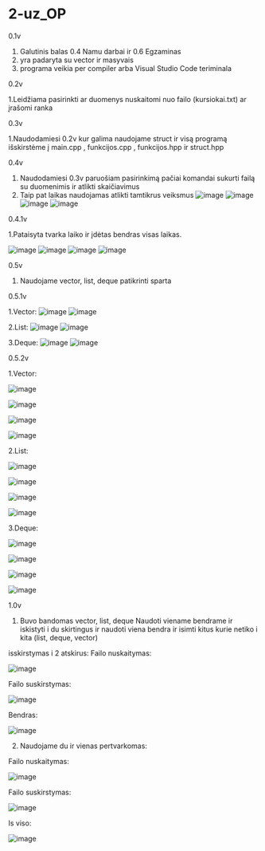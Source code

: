 # 2-uz_OP
0.1v
1. Galutinis balas 0.4 Namu darbai ir 0.6 Egzaminas
2. yra padaryta su vector ir masyvais
3. programa veikia per compiler arba Visual Studio Code teriminala

0.2v

1.Leidžiama pasirinkti ar duomenys nuskaitomi nuo failo (kursiokai.txt) ar įrašomi ranka

0.3v

1.Naudodamiesi 0.2v kur galima naudojame struct ir visą programą išskirstėme į main.cpp , funkcijos.cpp , funkcijos.hpp ir struct.hpp 

0.4v

1. Naudodamiesi 0.3v paruošiam pasirinkimą pačiai komandai sukurti failą su duomenimis ir atlikti skaičiavimus
2. Taip pat laikas naudojamas atlikti tamtikrus veiksmus
![image](https://user-images.githubusercontent.com/75576100/111757862-77272400-88a4-11eb-94a3-3d3cd69fd1a0.png)
![image](https://user-images.githubusercontent.com/75576100/111757970-96be4c80-88a4-11eb-94b5-24f53f42bda0.png)
![image](https://user-images.githubusercontent.com/75576100/111758021-a63d9580-88a4-11eb-99f5-a45e095f807e.png)
![image](https://user-images.githubusercontent.com/75576100/111762762-0c78e700-88aa-11eb-9956-dbb85173d165.png)


0.4.1v

1.Pataisyta tvarka laiko ir įdėtas bendras visas laikas.

![image](https://user-images.githubusercontent.com/75576100/111769594-14d52000-88b2-11eb-9f52-06a30626073e.png)
![image](https://user-images.githubusercontent.com/75576100/111769709-31715800-88b2-11eb-8a62-c72eb313f024.png)
![image](https://user-images.githubusercontent.com/75576100/111769754-3e8e4700-88b2-11eb-913e-047696a358ee.png)
![image](https://user-images.githubusercontent.com/75576100/111769874-61b8f680-88b2-11eb-8c6a-45a1f82d7ebd.png)

0.5v

1. Naudojame vector, list, deque patikrinti sparta

0.5.1v

1.Vector:
![image](https://user-images.githubusercontent.com/75576100/114917171-5237b980-9e2e-11eb-9146-2241517c2179.png)
![image](https://user-images.githubusercontent.com/75576100/114917415-962abe80-9e2e-11eb-9e42-9f673659ec4b.png)

2.List:
![image](https://user-images.githubusercontent.com/75576100/114917561-c3776c80-9e2e-11eb-847a-e361d499c3e2.png)
![image](https://user-images.githubusercontent.com/75576100/114917592-ceca9800-9e2e-11eb-8d9f-5abc3205daa4.png)

3.Deque:
![image](https://user-images.githubusercontent.com/75576100/114917696-e9047600-9e2e-11eb-9be4-8d90dcb6aa6e.png)
![image](https://user-images.githubusercontent.com/75576100/114917769-fd487300-9e2e-11eb-98f1-07ac474aeb31.png)

0.5.2v

1.Vector:

![image](https://user-images.githubusercontent.com/75576100/114997580-ac756080-9ea8-11eb-9911-3c32cf0d9743.png)

![image](https://user-images.githubusercontent.com/75576100/114997784-e34b7680-9ea8-11eb-96aa-50b09e3a8fab.png)

![image](https://user-images.githubusercontent.com/75576100/114997835-f3fbec80-9ea8-11eb-8ce4-2f35882aa61e.png)

![image](https://user-images.githubusercontent.com/75576100/114997917-0d9d3400-9ea9-11eb-9e95-0370ed1fc33c.png)

2.List:

![image](https://user-images.githubusercontent.com/75576100/114998556-c06d9200-9ea9-11eb-8f7c-3742297dda50.png)

![image](https://user-images.githubusercontent.com/75576100/114998606-ccf1ea80-9ea9-11eb-8c47-2dc064894af4.png)

![image](https://user-images.githubusercontent.com/75576100/114998674-dda26080-9ea9-11eb-9cbe-f4b02aed986b.png)

![image](https://user-images.githubusercontent.com/75576100/114998772-f3b02100-9ea9-11eb-93c9-e600e5b78792.png)

3.Deque:

![image](https://user-images.githubusercontent.com/75576100/114999237-543f5e00-9eaa-11eb-80d7-7caa80dcd1f9.png)

![image](https://user-images.githubusercontent.com/75576100/114999279-615c4d00-9eaa-11eb-8dd3-42186cd464aa.png)

![image](https://user-images.githubusercontent.com/75576100/114999323-6caf7880-9eaa-11eb-81e4-8217a0be9e96.png)

![image](https://user-images.githubusercontent.com/75576100/114999404-805adf00-9eaa-11eb-8bc2-b8c331cba1d7.png)


1.0v

1. Buvo bandomas vector, list, deque Naudoti viename bendrame ir iskistyti i du skirtingus ir naudoti viena bendra ir isimti kitus kurie netiko i kita (list, deque, vector)

isskirstymas i 2 atskirus:
Failo nuskaitymas:

![image](https://user-images.githubusercontent.com/75576100/115122893-1bdf7300-9fc3-11eb-9aab-851b48536b7a.png)


Failo suskirstymas:

![image](https://user-images.githubusercontent.com/75576100/115122904-2bf75280-9fc3-11eb-8b0b-b275cd72828b.png)


Bendras:

![image](https://user-images.githubusercontent.com/75576100/115122910-344f8d80-9fc3-11eb-90c9-3e08f952a024.png)


2. Naudojame du ir vienas pertvarkomas:

Failo nuskaitymas:

![image](https://user-images.githubusercontent.com/75576100/115123038-d40d1b80-9fc3-11eb-8199-50398d6aa817.png)

Failo suskirstymas:

![image](https://user-images.githubusercontent.com/75576100/115123048-de2f1a00-9fc3-11eb-84eb-950fab973650.png)

Is viso:

![image](https://user-images.githubusercontent.com/75576100/115123053-eb4c0900-9fc3-11eb-9de2-b2a27575065f.png)
